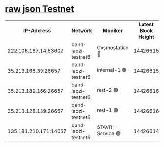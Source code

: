 
[raw json Testnet](https://rpc-check.bandt.stavr.tech/bandt/rpcbandt_result.json)
=

<table><tr><th>IP-Address</th><th>Network</th><th>Moniker</th><th>Latest Block Height</th><th>Earliest Block Height</th><th>Catching Up</th><th>Tx Index</th><th>Voting Power</th><th>Scan Time</th></tr><tr><td>222.106.187.14:53602</td><td>band-laozi-testnet6</td><td>Cosmostation 🔴</td><td>14426615</td><td>13177501</td><td>False</td><td>on</td><td>2203223</td><td>2024-01-01T12:40:38.026113960UTC</td></tr><tr><td>35.213.166.39:26657</td><td>band-laozi-testnet6</td><td>internal-1 🟢</td><td>14426615</td><td>14326615</td><td>False</td><td>on</td><td>0</td><td>2024-01-01T12:40:39.206922139UTC</td></tr><tr><td>35.213.189.166:26657</td><td>band-laozi-testnet6</td><td>rest-2 🟢</td><td>14426616</td><td>14326616</td><td>False</td><td>on</td><td>0</td><td>2024-01-01T12:40:40.362468033UTC</td></tr><tr><td>35.213.128.139:26657</td><td>band-laozi-testnet6</td><td>rest-1 🟢</td><td>14426616</td><td>14326616</td><td>False</td><td>on</td><td>0</td><td>2024-01-01T12:40:41.633361533UTC</td></tr><tr><td>135.181.210.171:14057</td><td>band-laozi-testnet6</td><td>STAVR-Service 🟢</td><td>14426614</td><td>14421001</td><td>False</td><td>on</td><td>0</td><td>2024-01-01T12:40:36.550791340UTC</td></tr></table>
